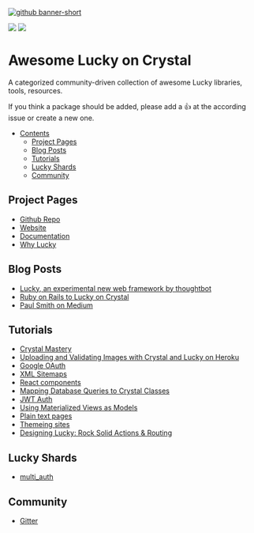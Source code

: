 [![github banner-short](https://github.com/andrewmcodes/awesome-lucky/blob/master/media/banner-portrait.svg)](http://luckyframework.org)

<div>
  <p>
    <a href="https://github.com/sindresorhus/awesome"><img src="https://cdn.rawgit.com/sindresorhus/awesome/d7305f38d29fed78fa85652e3a63e154dd8e8829/media/badge.svg"></a>
    <a href="https://travis-ci.org/andrewmcodes/awesome-lucky"><img src="https://travis-ci.org/andrewmcodes/awesome-lucky.svg?branch=master"></a>
  </p>
</div>

# Awesome Lucky on Crystal

A categorized community-driven collection of awesome Lucky libraries, tools, resources.

If you think a package should be added, please add a :+1: at the according issue or create a new one.

- [Contents](#awesome-lucky-on-crystal)
  - [Project Pages](#project-pages)
  - [Blog Posts](#blog-posts)
  - [Tutorials](#tutorials)
  - [Lucky Shards](#lucky-shards)
  - [Community](#community)

## Project Pages

- [Github Repo](https://github.com/luckyframework/lucsky)
- [Website](https://luckyframework.org/)
- [Documentation](https://luckyframework.org/guides/overview/)
- [Why Lucky](https://luckyframework.org/why-lucky/)

## Blog Posts

- [Lucky, an experimental new web framework by thoughtbot](https://robots.thoughtbot.com/lucky-an-experimental-new-web-framework-by-thoughtbot)
- [Ruby on Rails to Lucky on Crystal](https://hackernoon.com/ruby-on-rails-to-lucky-on-crystal-blazing-fast-fewer-bugs-and-even-more-fun-104010913fec)
- [Paul Smith on Medium](https://hackernoon.com/ruby-on-rails-to-lucky-on-crystal-blazing-fast-fewer-bugs-and-even-more-fun-104010913fec)

## Tutorials

- [Crystal Mastery](https://www.crystalmastery.io/episodes)
- [Uploading and Validating Images with Crystal and Lucky on Heroku](https://dev.to/mikeeus/uploading-and-validating-images-with-crystal-and-lucky-on-heroku-13p2)
- [Google OAuth](https://dev.to/jwoertink/google-oauth-with-lucky-5c10)
- [XML Sitemaps](https://dev.to/jwoertink/xml-sitemaps-with-lucky-2p5g)
- [React components](https://dev.to/mikeeus/react-components-in-lucky-with-laravel-mix-and-lucky-react-nlb)
- [Mapping Database Queries to Crystal Classes](https://dev.to/mikeeus/mapping-database-queries-to-crystal-classes-with-crystal-db-and-lucky-460i)
- [JWT Auth](https://dev.to/mikeeus/jwt-auth-in-lucky-api-if0)
- [Using Materialized Views as Models](https://dev.to/mikeeus/using-materialized-views-as-models-in-lucky-34ne)
- [Plain text pages](https://dev.to/jwoertink/plain-text-pages-in-lucky-27ja)
- [Themeing sites](https://dev.to/jwoertink/themeing-sites-in-lucky-1a4d)
- [Designing Lucky: Rock Solid Actions & Routing](https://robots.thoughtbot.com/designing-lucky-actions-routing)

## Lucky Shards

- [multi_auth](https://github.com/msa7/multi_auth#lucky-integration-example)

## Community

- [Gitter](https://gitter.im/luckyframework/Lobby)
